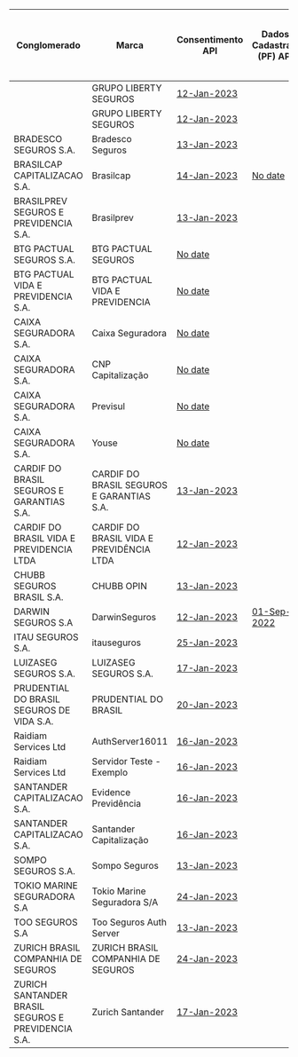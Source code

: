 |                         Conglomerado                          |                     Marca                     |                                                                                                                 Consentimento API                                                                                                                  |                                                       Dados Cadastrais (PF) API                                                        |                                                       Dados Cadastrais (PJ) API                                                        |                                                                                                                         Resources API                                                                                                                         | Aceitação e Sucursal no exterior API | Riscos Financeiros API | Patrimonial API | Responsabilidade API |
|----------------------------------------------------|-------------------------------------------|------------------------------------------------------------------------------------------------------------------------------------------------------------------------------------------------------------------------------------|----------------------------------------------------------------------------------------------------------------|----------------------------------------------------------------------------------------------------------------|---------------------------------------------------------------------------------------------------------------------------------------------------------------------------------------------------------------------------------------------------|---|---|---|---|
|                                                    | GRUPO LIBERTY SEGUROS                     | [12-Jan-2023](https://github.com/br-openinsurance/Conformance/blob/main/submissions/functional/consents/1.0.0/61100145_%20IndianaSeguros_consents_v1_12-01-2023.zip)                                                               |                                                                                                                |                                                                                                                | [12-Jan-2023](https://github.com/br-openinsurance/Conformance/blob/main/submissions/functional/resources/1.0.0/61100145_%20IndianaSeguros_resources_v1_12-01-2023.zip)                                                                            |   |   |   |   |
|                                                    | GRUPO LIBERTY SEGUROS                     | [12-Jan-2023](https://github.com/br-openinsurance/Conformance/blob/main/submissions/functional/consents/1.0.0/61550141_LibertySeguros_consents_v1_12-01-2023.zip)                                                                  |                                                                                                                |                                                                                                                | [12-Jan-2023](https://github.com/br-openinsurance/Conformance/blob/main/submissions/functional/resources/1.0.0/61550141_LibertySeguros_resources_v1_12-01-2023.zip)                                                                               |   |   |   |   |
| BRADESCO SEGUROS S.A.                              | Bradesco Seguros                          | [13-Jan-2023](https://github.com/br-openinsurance/Conformance/blob/main/submissions/functional/consents/1.0.0/33055146_1.0_consents_v1_13-01-2023.zip)                                                                             |                                                                                                                |                                                                                                                | [31-Jan-2023](https://github.com/br-openinsurance/Conformance/raw/main/submissions/functional/resources/1.0.0/33055146_1.0_resources_v1_30-01-2023.zip)                                                                                           |   |   |   |   |
| BRASILCAP CAPITALIZACAO S.A.                       | Brasilcap                                 | [14-Jan-2023](https://github.com/br-openinsurance/Conformance/blob/main/submissions/functional/consents/1.0.0/15138043_Pedido%20Certificação%20-%20consentimento%20-%20Brasilcap%20Capitalização%20S.A_consents_v1_14-01-2023.zip) | [No date](https://web.conformance.directory.opinbrasil.com.br/plan-detail.html?plan=VL1KeP1H9FtKX&public=true) | [No date](https://web.conformance.directory.opinbrasil.com.br/plan-detail.html?plan=VL1KeP1H9FtKX&public=true) | [19-Jan-2023](https://github.com/br-openinsurance/Conformance/raw/main/submissions/functional/resources/1.0.0/15138043_Pedido%20certifica%C3%A7%C3%A3o%20-%20recurso%20-%20Brasilcap%20Capitaliza%C3%A7%C3%A3o%20S.A_resources_v1_19-01-2023.zip) |   |   |   |   |
| BRASILPREV SEGUROS E PREVIDENCIA S.A.              | Brasilprev                                | [13-Jan-2023](https://github.com/br-openinsurance/Conformance/blob/main/submissions/functional/consents/1.0.0/27665207_brasilprev2022_consents_v1_13-01-2023.zip)                                                                  |                                                                                                                |                                                                                                                | [12-Jan-2023](https://github.com/br-openinsurance/Conformance/blob/main/submissions/functional/resources/1.0.0/27665207_brasilprev2022_resources_v1_12-01-2023.zip)                                                                               |   |   |   |   |
| BTG PACTUAL SEGUROS S.A.                           | BTG PACTUAL SEGUROS                       | [No date](https://github.com/br-openinsurance/Conformance/blob/main/submissions/functional/consents/1.0.0/32724962_BTG%20Seguros%20Open%20Insurance%20Auth%20Server%201.0_consents_v1_18-01-2023.zip)                              |                                                                                                                |                                                                                                                | [No date](https://github.com/br-openinsurance/Conformance/blob/main/submissions/functional/resources/1.0.0/32724962_BTG%20Seguros%20Open%20Insurance%20Auth%20Server%201.0_resources_v1_18-01-2023.zip)                                           |   |   |   |   |
| BTG PACTUAL VIDA E PREVIDENCIA S.A.                | BTG PACTUAL VIDA E PREVIDENCIA            | [No date](https://github.com/br-openinsurance/Conformance/blob/main/submissions/functional/consents/1.0.0/19449767_BTG%20Previdencia%20Open%20Insurance%20Auth%20Server%201.0_consents_v1_20-01-2023.zip)                          |                                                                                                                |                                                                                                                | [No date](https://github.com/br-openinsurance/Conformance/blob/main/submissions/functional/resources/1.0.0/19449767_BTG%20Previdencia%20Open%20Insurance%20Auth%20Server%201.0_resources_v1_18-01-2023.zip)                                       |   |   |   |   |
| CAIXA SEGURADORA S.A.                              | Caixa Seguradora                          | [No date](https://github.com/br-openinsurance/Conformance/blob/main/submissions/functional/consents/1.0.0/34020354_Caixa%20Seguradora_consents_v1_11-01-2023.zip)                                                                  |                                                                                                                |                                                                                                                |                                                                                                                                                                                                                                                   |   |   |   |   |
| CAIXA SEGURADORA S.A.                              | CNP Capitalização                         | [No date](https://github.com/br-openinsurance/Conformance/blob/main/submissions/functional/consents/1.0.0/01599296_CNPCapitalizacao_consents_v1_20-01-2023.zip)                                                                    |                                                                                                                |                                                                                                                |                                                                                                                                                                                                                                                   |   |   |   |   |
| CAIXA SEGURADORA S.A.                              | Previsul                                  | [No date](https://github.com/br-openinsurance/Conformance/blob/14daefe6e6226235bbd9ce7c50f5fc7118857951/submissions/functional/consents/1.0.0/92751213_Previsul_consents_v1_11-01-2023.zip)                                        |                                                                                                                |                                                                                                                |                                                                                                                                                                                                                                                   |   |   |   |   |
| CAIXA SEGURADORA S.A.                              | Youse                                     | [No date](https://github.com/br-openinsurance/Conformance/blob/14daefe6e6226235bbd9ce7c50f5fc7118857951/submissions/functional/consents/1.0.0/34020354_Youse_consents_v1_11-01-2023.zip)                                           |                                                                                                                |                                                                                                                |                                                                                                                                                                                                                                                   |   |   |   |   |
| CARDIF DO BRASIL SEGUROS E GARANTIAS S.A.          | CARDIF DO BRASIL SEGUROS E GARANTIAS S.A. | [13-Jan-2023](https://github.com/br-openinsurance/Conformance/blob/main/submissions/functional/consents/1.0.0/08279191_Cardif-Seguros-LinaB3-Opin-v.1.0_consents_v1_13-01-2023.zip)                                                |                                                                                                                |                                                                                                                | [12-Jan-2023](https://github.com/br-openinsurance/Conformance/blob/main/submissions/functional/resources/1.0.0/08279191_Cardif-Seguros-LinaB3-Opin-v.1.0_resources_v1_12-01-2023.zip)                                                             |   |   |   |   |
| CARDIF DO BRASIL VIDA E PREVIDENCIA LTDA           | CARDIF DO BRASIL VIDA E PREVIDÊNCIA LTDA  | [12-Jan-2023](https://github.com/br-openinsurance/Conformance/blob/main/submissions/functional/consents/1.0.0/03546261_Cardif-Vida-LinaB3-Opin-v.1.0_consents_v1_12-01-2023.zip)                                                   |                                                                                                                |                                                                                                                | [12-Jan-2023](https://github.com/br-openinsurance/Conformance/blob/main/submissions/functional/resources/1.0.0/03546261_Cardif-Vida-LinaB3-Opin-v.1.0_resources_v1_12-01-2023.zip)                                                                |   |   |   |   |
| CHUBB SEGUROS BRASIL S.A.                          | CHUBB OPIN                                | [13-Jan-2023](https://github.com/br-openinsurance/Conformance/blob/main/submissions/functional/consents/1.0.0/03502099_Chubb%20Opin%20v1.0_consents_v1_13-01-2023.zip)                                                             |                                                                                                                |                                                                                                                | [13-Jan-2023](https://github.com/br-openinsurance/Conformance/blob/main/submissions/functional/resources/1.0.0/03502099_Chubb%20Opin%20v1.0_resources_v1_13-01-2023.zip)                                                                          |   |   |   |   |
| DARWIN SEGUROS S.A                                 | DarwinSeguros                             | [12-Jan-2023](https://github.com/br-openinsurance/Conformance/blob/main/submissions/functional/consents/1.0.0/44187990_Darwin-LinaB3-Opin-v.1.0_consents_v1_12-01-2023.zip)                                                        | [01-Sep-2022](https://github.com/br-openinsurance/Conformance/blob/main/documents/dummy_files/Test-OPIN.zip)   | [01-Sep-2022](https://github.com/br-openinsurance/Conformance/blob/main/documents/dummy_files/Test-OPIN.zip)   | [12-Jan-2023](https://github.com/br-openinsurance/Conformance/blob/main/submissions/functional/resources/1.0.0/44187990_Darwin-LinaB3-Opin-v.1.0_resources_v1_12-01-2023.zip)                                                                     |   |   |   |   |
| ITAU SEGUROS S.A.                                  | itauseguros                               | [25-Jan-2023](https://github.com/br-openinsurance/Conformance/blob/main/submissions/functional/consents/1.0.0/61557039_CIAM%20consent%20V.1.0%20Janeiro%202023_consents_v1_25-01-2023.zip)                                         |                                                                                                                |                                                                                                                | [25-Jan-2023](https://github.com/br-openinsurance/Conformance/blob/main/submissions/functional/resources/1.0.0/61557039_CIAM%20resource%20V.1.0%20Janeiro%202023_resources_v1_25-01-2023.zip)                                                     |   |   |   |   |
| LUIZASEG SEGUROS S.A.                              | LUIZASEG SEGUROS S.A.                     | [17-Jan-2023](https://github.com/br-openinsurance/Conformance/blob/main/submissions/functional/consents/1.0.0/07746953_LuizaSeg-LinaB3-Opin-v.1.0_consents_v1_17-01-2023.zip)                                                      |                                                                                                                |                                                                                                                | [12-Jan-2023](https://github.com/br-openinsurance/Conformance/blob/main/submissions/functional/resources/1.0.0/07746953_LuizaSeg-LinaB3-Opin-v.1.0_resources_v1_12-01-2023.zip)                                                                   |   |   |   |   |
| PRUDENTIAL DO BRASIL SEGUROS DE VIDA S.A.          | PRUDENTIAL DO BRASIL                      | [20-Jan-2023](https://github.com/br-openinsurance/Conformance/blob/3bed4db2cb23ae07f82354e753f0c1dc4730c8e9/submissions/functional/consents/1.0.0/33061813_Prudential%20Opin%20v.1.0_consents_v1_17-01-2023.zip)                   |                                                                                                                |                                                                                                                | [20-Jan-2023](https://github.com/br-openinsurance/Conformance/blob/3bed4db2cb23ae07f82354e753f0c1dc4730c8e9/submissions/functional/resources/1.0.0/33061813_Prudential%20Opin%20v.1.0_resources_v1_17-01-2023.zip)                                |   |   |   |   |
| Raidiam Services Ltd                               | AuthServer16011                           | [16-Jan-2023](https://github.com/br-openinsurance/Conformance/blob/main/submissions/functional/consents/1.0.0/33055146_1.0_consents_v1_13-01-2023.zip)                                                                             |                                                                                                                |                                                                                                                |                                                                                                                                                                                                                                                   |   |   |   |   |
| Raidiam Services Ltd                               | Servidor Teste - Exemplo                  | [16-Jan-2023](https://github.com/br-openinsurance/Conformance/blob/main/submissions/functional/consents/1.0.0/33055146_1.0_consents_v1_13-01-2023.zip)                                                                             |                                                                                                                |                                                                                                                |                                                                                                                                                                                                                                                   |   |   |   |   |
| SANTANDER CAPITALIZACAO S.A.                       | Evidence Previdência                      | [16-Jan-2023](https://github.com/br-openinsurance/Conformance/blob/main/submissions/functional/consents/1.0.0/13615969_EVIDENCE-PREVIDENCIA-SA-CONSENTS-13-JANUARY-2023_consents_v1_16-01-2023.zip)                                |                                                                                                                |                                                                                                                | [13-Jan-2023](https://github.com/br-openinsurance/Conformance/blob/main/submissions/functional/resources/1.0.0/13615969_EVIDENCE-PREVIDENCIA-SA-API-RESOURCES-13-JANUARY-2023_resources_v1_13-01-2023.zip)                                        |   |   |   |   |
| SANTANDER CAPITALIZACAO S.A.                       | Santander Capitalização                   | [16-Jan-2023](https://github.com/br-openinsurance/Conformance/blob/main/submissions/functional/consents/1.0.0/03209092_SANTANDER-CAPITALIZACAO-SA-CONSENTS-13-JANUARY-2023_consents_v1_16-01-2023.zip)                             |                                                                                                                |                                                                                                                | [13-Jan-2023](https://github.com/br-openinsurance/Conformance/blob/main/submissions/functional/resources/1.0.0/03209092_SANTANDER-CAPITALIZACAO-SA-API-RESOURCES-13-JANUARY-2023_resources_v1_13-01-2023.zip)                                     |   |   |   |   |
| SOMPO SEGUROS S.A.                                 | Sompo Seguros                             | [13-Jan-2023](https://github.com/br-openinsurance/Conformance/blob/main/submissions/functional/consents/1.0.0/61383493_Sompo%20OPIN%20v1_consents_v1_13-01-2023.zip)                                                               |                                                                                                                |                                                                                                                | [19-Jan-2023](https://github.com/br-openinsurance/Conformance/raw/main/submissions/functional/resources/1.0.0/61383493_Sompo%20OPIN%20v1_resources_v1_19-01-2023.zip)                                                                             |   |   |   |   |
| TOKIO MARINE SEGURADORA S.A                        | Tokio Marine Seguradora S/A               | [24-Jan-2023](https://github.com/br-openinsurance/Conformance/blob/bcd59cf6b1bb49708e7b588297076324657acfa1/submissions/functional/consents/1.0.0/33164021_Tokio%20Marine%20Seguradora%20SA_consents_v1_24-01-2023.zip)            |                                                                                                                |                                                                                                                | [24-Jan-2023](https://github.com/br-openinsurance/Conformance/blob/bcd59cf6b1bb49708e7b588297076324657acfa1/submissions/functional/resources/1.0.0/33164021_Tokio%20Marine%20Seguradora%20SA_resources_v1_24-01-2023.zip)                         |   |   |   |   |
| TOO SEGUROS S.A                                    | Too Seguros Auth Server                   | [13-Jan-2023](https://github.com/br-openinsurance/Conformance/blob/main/submissions/functional/consents/1.0.0/33245762_Too%20Seguros%20Auth%20Server%201.0.0_consents_v1_13-01-2023.zip)                                           |                                                                                                                |                                                                                                                | [13-Jan-2023](https://github.com/br-openinsurance/Conformance/blob/main/submissions/functional/resources/1.0.0/33245762_Too%20Seguros%20Auth%20Server%201.0.0_resources_v1_13-10-2023.zip)                                                        |   |   |   |   |
| ZURICH BRASIL COMPANHIA DE SEGUROS                 | ZURICH BRASIL COMPANHIA DE SEGUROS        | [24-Jan-2023](https://github.com/br-openinsurance/Conformance/blob/main/submissions/functional/consents/1.0.0/96348677_OpenInsurance%20v1.0_consents_v1_24-01-2023.zip)                                                            |                                                                                                                |                                                                                                                | [24-Jan-2023](https://github.com/br-openinsurance/Conformance/blob/main/submissions/functional/consents/1.0.0/96348677_OpenInsurance%20v1.0_consents_v1_24-01-2023.zip)                                                                           |   |   |   |   |
| ZURICH SANTANDER BRASIL SEGUROS E PREVIDENCIA S.A. | Zurich Santander                          | [17-Jan-2023](https://github.com/br-openinsurance/Conformance/blob/main/submissions/functional/consents/1.0.0/87376109_ZURICH-SANTANDER-BRASIL-SEGUROS-E-PREVIDENCIA-SA-API-13-JANUARY-2023_consents_v1_17-01-2023.zip)            |                                                                                                                |                                                                                                                | [13-Jan-2023](https://github.com/br-openinsurance/Conformance/blob/main/submissions/functional/resources/1.0.0/87376109_ZURICH-SANTANDER-BRASIL-SEGUROS-E-PREVIDENCIA-SA-API-13-JANUARY-2023_resources_v1_13-01-2023.zip)                         |   |   |   |   |
